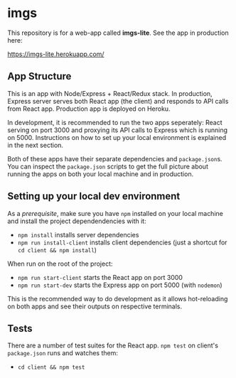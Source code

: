 # imgs

This repository is for a web-app called **imgs-lite**. See the app in production here:

https://imgs-lite.herokuapp.com/

## App Structure

This is an app with Node/Express + React/Redux stack. In production, Express server serves both React app (the client) and responds to API calls from React app. Production app is deployed on Heroku.

In development, it is recommended to run the two apps seperately: React serving on port 3000 and proxying its API calls to Express which is running on 5000. Instructions on how to set up your local environment is explained in the next section.

Both of these apps have their separate dependencies and `package.json`s. You can inspect the `package.json` scripts to get the full picture about running the apps on both your local machine and in production.

## Setting up your local dev environment

As a _prerequisite_, make sure you have `npm` installed on your local machine and install the project dependendencies with it:

- `npm install` installs server dependencies
- `npm run install-client` installs client dependencies (just a shortcut for `cd client && npm install`)

When run on the root of the project:

- `npm run start-client` starts the React app on port 3000
- `npm run start-dev` starts the Express app on port 5000 (with `nodemon`)

This is the recommended way to do development as it allows hot-reloading on both apps and see their outputs on respective terminals.

## Tests

There are a number of test suites for the React app. `npm test` on client's `package.json` runs and watches them:

- `cd client && npm test`
